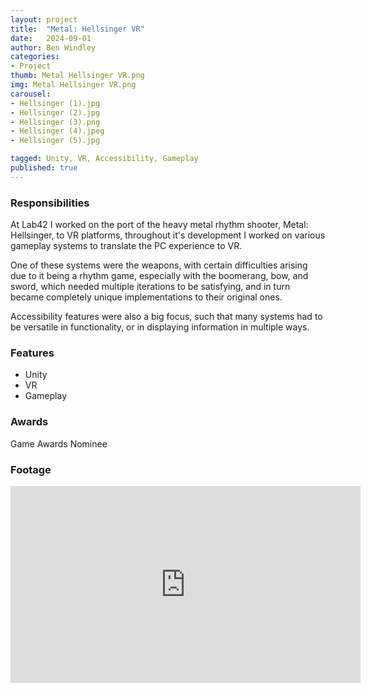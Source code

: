 ```yaml
---
layout: project
title:  "Metal: Hellsinger VR"
date:   2024-09-01
author: Ben Windley
categories:
- Project
thumb: Metal Hellsinger VR.png
img: Metal Hellsinger VR.png
carousel:
- Hellsinger (1).jpg
- Hellsinger (2).jpg
- Hellsinger (3).png
- Hellsinger (4).jpeg
- Hellsinger (5).jpg

tagged: Unity, VR, Accessibility, Gameplay
published: true
---
```


### Responsibilities
At Lab42 I worked on the port of the heavy metal rhythm shooter, Metal: Hellsinger, to VR platforms, throughout it's development I worked on various gameplay systems to translate the PC experience to VR.

One of these systems were the weapons, with certain difficulties arising due to it being a rhythm game, especially with the boomerang, bow, and sword, which needed multiple iterations to be satisfying, and in turn became completely unique implementations to their original ones. 

Accessibility features were also a big focus, such that many systems had to be versatile in functionality, or in displaying information in multiple ways.

### Features

- Unity
- VR
- Gameplay

### Awards
Game Awards Nominee

### Footage

<p style="text-align: center">
<iframe width="560" height="315" src="https://www.youtube.com/embed/wD_ciZSEQh0?rel=0&amp;showinfo=0" frameborder="0" allow="autoplay; encrypted-media" allowfullscreen></iframe>
</p>
